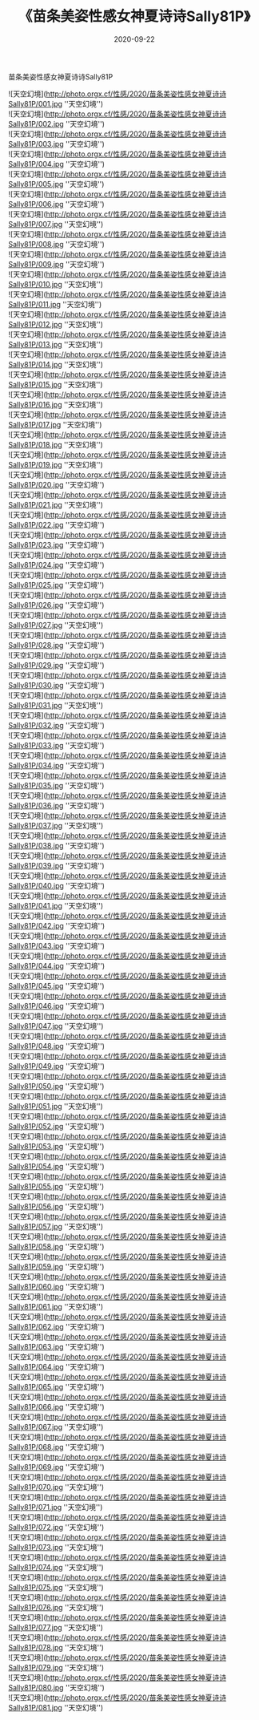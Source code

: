 ﻿---
layout: post
title: 《苗条美姿性感女神夏诗诗Sally81P》
date: 2020-09-22
img: http://photo.orgx.cf/性感/2020/苗条美姿性感女神夏诗诗Sally81P/000.jpg
tags: [美女,性感,泳衣]
---

苗条美姿性感女神夏诗诗Sally81P



![天空幻境](http://photo.orgx.cf/性感/2020/苗条美姿性感女神夏诗诗Sally81P/001.jpg ''天空幻境'')<br>
![天空幻境](http://photo.orgx.cf/性感/2020/苗条美姿性感女神夏诗诗Sally81P/002.jpg ''天空幻境'')<br>
![天空幻境](http://photo.orgx.cf/性感/2020/苗条美姿性感女神夏诗诗Sally81P/003.jpg ''天空幻境'')<br>
![天空幻境](http://photo.orgx.cf/性感/2020/苗条美姿性感女神夏诗诗Sally81P/004.jpg ''天空幻境'')<br>
![天空幻境](http://photo.orgx.cf/性感/2020/苗条美姿性感女神夏诗诗Sally81P/005.jpg ''天空幻境'')<br>
![天空幻境](http://photo.orgx.cf/性感/2020/苗条美姿性感女神夏诗诗Sally81P/006.jpg ''天空幻境'')<br>
![天空幻境](http://photo.orgx.cf/性感/2020/苗条美姿性感女神夏诗诗Sally81P/007.jpg ''天空幻境'')<br>
![天空幻境](http://photo.orgx.cf/性感/2020/苗条美姿性感女神夏诗诗Sally81P/008.jpg ''天空幻境'')<br>
![天空幻境](http://photo.orgx.cf/性感/2020/苗条美姿性感女神夏诗诗Sally81P/009.jpg ''天空幻境'')<br>
![天空幻境](http://photo.orgx.cf/性感/2020/苗条美姿性感女神夏诗诗Sally81P/010.jpg ''天空幻境'')<br>
![天空幻境](http://photo.orgx.cf/性感/2020/苗条美姿性感女神夏诗诗Sally81P/011.jpg ''天空幻境'')<br>
![天空幻境](http://photo.orgx.cf/性感/2020/苗条美姿性感女神夏诗诗Sally81P/012.jpg ''天空幻境'')<br>
![天空幻境](http://photo.orgx.cf/性感/2020/苗条美姿性感女神夏诗诗Sally81P/013.jpg ''天空幻境'')<br>
![天空幻境](http://photo.orgx.cf/性感/2020/苗条美姿性感女神夏诗诗Sally81P/014.jpg ''天空幻境'')<br>
![天空幻境](http://photo.orgx.cf/性感/2020/苗条美姿性感女神夏诗诗Sally81P/015.jpg ''天空幻境'')<br>
![天空幻境](http://photo.orgx.cf/性感/2020/苗条美姿性感女神夏诗诗Sally81P/016.jpg ''天空幻境'')<br>
![天空幻境](http://photo.orgx.cf/性感/2020/苗条美姿性感女神夏诗诗Sally81P/017.jpg ''天空幻境'')<br>
![天空幻境](http://photo.orgx.cf/性感/2020/苗条美姿性感女神夏诗诗Sally81P/018.jpg ''天空幻境'')<br>
![天空幻境](http://photo.orgx.cf/性感/2020/苗条美姿性感女神夏诗诗Sally81P/019.jpg ''天空幻境'')<br>
![天空幻境](http://photo.orgx.cf/性感/2020/苗条美姿性感女神夏诗诗Sally81P/020.jpg ''天空幻境'')<br>
![天空幻境](http://photo.orgx.cf/性感/2020/苗条美姿性感女神夏诗诗Sally81P/021.jpg ''天空幻境'')<br>
![天空幻境](http://photo.orgx.cf/性感/2020/苗条美姿性感女神夏诗诗Sally81P/022.jpg ''天空幻境'')<br>
![天空幻境](http://photo.orgx.cf/性感/2020/苗条美姿性感女神夏诗诗Sally81P/023.jpg ''天空幻境'')<br>
![天空幻境](http://photo.orgx.cf/性感/2020/苗条美姿性感女神夏诗诗Sally81P/024.jpg ''天空幻境'')<br>
![天空幻境](http://photo.orgx.cf/性感/2020/苗条美姿性感女神夏诗诗Sally81P/025.jpg ''天空幻境'')<br>
![天空幻境](http://photo.orgx.cf/性感/2020/苗条美姿性感女神夏诗诗Sally81P/026.jpg ''天空幻境'')<br>
![天空幻境](http://photo.orgx.cf/性感/2020/苗条美姿性感女神夏诗诗Sally81P/027.jpg ''天空幻境'')<br>
![天空幻境](http://photo.orgx.cf/性感/2020/苗条美姿性感女神夏诗诗Sally81P/028.jpg ''天空幻境'')<br>
![天空幻境](http://photo.orgx.cf/性感/2020/苗条美姿性感女神夏诗诗Sally81P/029.jpg ''天空幻境'')<br>
![天空幻境](http://photo.orgx.cf/性感/2020/苗条美姿性感女神夏诗诗Sally81P/030.jpg ''天空幻境'')<br>
![天空幻境](http://photo.orgx.cf/性感/2020/苗条美姿性感女神夏诗诗Sally81P/031.jpg ''天空幻境'')<br>
![天空幻境](http://photo.orgx.cf/性感/2020/苗条美姿性感女神夏诗诗Sally81P/032.jpg ''天空幻境'')<br>
![天空幻境](http://photo.orgx.cf/性感/2020/苗条美姿性感女神夏诗诗Sally81P/033.jpg ''天空幻境'')<br>
![天空幻境](http://photo.orgx.cf/性感/2020/苗条美姿性感女神夏诗诗Sally81P/034.jpg ''天空幻境'')<br>
![天空幻境](http://photo.orgx.cf/性感/2020/苗条美姿性感女神夏诗诗Sally81P/035.jpg ''天空幻境'')<br>
![天空幻境](http://photo.orgx.cf/性感/2020/苗条美姿性感女神夏诗诗Sally81P/036.jpg ''天空幻境'')<br>
![天空幻境](http://photo.orgx.cf/性感/2020/苗条美姿性感女神夏诗诗Sally81P/037.jpg ''天空幻境'')<br>
![天空幻境](http://photo.orgx.cf/性感/2020/苗条美姿性感女神夏诗诗Sally81P/038.jpg ''天空幻境'')<br>
![天空幻境](http://photo.orgx.cf/性感/2020/苗条美姿性感女神夏诗诗Sally81P/039.jpg ''天空幻境'')<br>
![天空幻境](http://photo.orgx.cf/性感/2020/苗条美姿性感女神夏诗诗Sally81P/040.jpg ''天空幻境'')<br>
![天空幻境](http://photo.orgx.cf/性感/2020/苗条美姿性感女神夏诗诗Sally81P/041.jpg ''天空幻境'')<br>
![天空幻境](http://photo.orgx.cf/性感/2020/苗条美姿性感女神夏诗诗Sally81P/042.jpg ''天空幻境'')<br>
![天空幻境](http://photo.orgx.cf/性感/2020/苗条美姿性感女神夏诗诗Sally81P/043.jpg ''天空幻境'')<br>
![天空幻境](http://photo.orgx.cf/性感/2020/苗条美姿性感女神夏诗诗Sally81P/044.jpg ''天空幻境'')<br>
![天空幻境](http://photo.orgx.cf/性感/2020/苗条美姿性感女神夏诗诗Sally81P/045.jpg ''天空幻境'')<br>
![天空幻境](http://photo.orgx.cf/性感/2020/苗条美姿性感女神夏诗诗Sally81P/046.jpg ''天空幻境'')<br>
![天空幻境](http://photo.orgx.cf/性感/2020/苗条美姿性感女神夏诗诗Sally81P/047.jpg ''天空幻境'')<br>
![天空幻境](http://photo.orgx.cf/性感/2020/苗条美姿性感女神夏诗诗Sally81P/048.jpg ''天空幻境'')<br>
![天空幻境](http://photo.orgx.cf/性感/2020/苗条美姿性感女神夏诗诗Sally81P/049.jpg ''天空幻境'')<br>
![天空幻境](http://photo.orgx.cf/性感/2020/苗条美姿性感女神夏诗诗Sally81P/050.jpg ''天空幻境'')<br>
![天空幻境](http://photo.orgx.cf/性感/2020/苗条美姿性感女神夏诗诗Sally81P/051.jpg ''天空幻境'')<br>
![天空幻境](http://photo.orgx.cf/性感/2020/苗条美姿性感女神夏诗诗Sally81P/052.jpg ''天空幻境'')<br>
![天空幻境](http://photo.orgx.cf/性感/2020/苗条美姿性感女神夏诗诗Sally81P/053.jpg ''天空幻境'')<br>
![天空幻境](http://photo.orgx.cf/性感/2020/苗条美姿性感女神夏诗诗Sally81P/054.jpg ''天空幻境'')<br>
![天空幻境](http://photo.orgx.cf/性感/2020/苗条美姿性感女神夏诗诗Sally81P/055.jpg ''天空幻境'')<br>
![天空幻境](http://photo.orgx.cf/性感/2020/苗条美姿性感女神夏诗诗Sally81P/056.jpg ''天空幻境'')<br>
![天空幻境](http://photo.orgx.cf/性感/2020/苗条美姿性感女神夏诗诗Sally81P/057.jpg ''天空幻境'')<br>
![天空幻境](http://photo.orgx.cf/性感/2020/苗条美姿性感女神夏诗诗Sally81P/058.jpg ''天空幻境'')<br>
![天空幻境](http://photo.orgx.cf/性感/2020/苗条美姿性感女神夏诗诗Sally81P/059.jpg ''天空幻境'')<br>
![天空幻境](http://photo.orgx.cf/性感/2020/苗条美姿性感女神夏诗诗Sally81P/060.jpg ''天空幻境'')<br>
![天空幻境](http://photo.orgx.cf/性感/2020/苗条美姿性感女神夏诗诗Sally81P/061.jpg ''天空幻境'')<br>
![天空幻境](http://photo.orgx.cf/性感/2020/苗条美姿性感女神夏诗诗Sally81P/062.jpg ''天空幻境'')<br>
![天空幻境](http://photo.orgx.cf/性感/2020/苗条美姿性感女神夏诗诗Sally81P/063.jpg ''天空幻境'')<br>
![天空幻境](http://photo.orgx.cf/性感/2020/苗条美姿性感女神夏诗诗Sally81P/064.jpg ''天空幻境'')<br>
![天空幻境](http://photo.orgx.cf/性感/2020/苗条美姿性感女神夏诗诗Sally81P/065.jpg ''天空幻境'')<br>
![天空幻境](http://photo.orgx.cf/性感/2020/苗条美姿性感女神夏诗诗Sally81P/066.jpg ''天空幻境'')<br>
![天空幻境](http://photo.orgx.cf/性感/2020/苗条美姿性感女神夏诗诗Sally81P/067.jpg ''天空幻境'')<br>
![天空幻境](http://photo.orgx.cf/性感/2020/苗条美姿性感女神夏诗诗Sally81P/068.jpg ''天空幻境'')<br>
![天空幻境](http://photo.orgx.cf/性感/2020/苗条美姿性感女神夏诗诗Sally81P/069.jpg ''天空幻境'')<br>
![天空幻境](http://photo.orgx.cf/性感/2020/苗条美姿性感女神夏诗诗Sally81P/070.jpg ''天空幻境'')<br>
![天空幻境](http://photo.orgx.cf/性感/2020/苗条美姿性感女神夏诗诗Sally81P/071.jpg ''天空幻境'')<br>
![天空幻境](http://photo.orgx.cf/性感/2020/苗条美姿性感女神夏诗诗Sally81P/072.jpg ''天空幻境'')<br>
![天空幻境](http://photo.orgx.cf/性感/2020/苗条美姿性感女神夏诗诗Sally81P/073.jpg ''天空幻境'')<br>
![天空幻境](http://photo.orgx.cf/性感/2020/苗条美姿性感女神夏诗诗Sally81P/074.jpg ''天空幻境'')<br>
![天空幻境](http://photo.orgx.cf/性感/2020/苗条美姿性感女神夏诗诗Sally81P/075.jpg ''天空幻境'')<br>
![天空幻境](http://photo.orgx.cf/性感/2020/苗条美姿性感女神夏诗诗Sally81P/076.jpg ''天空幻境'')<br>
![天空幻境](http://photo.orgx.cf/性感/2020/苗条美姿性感女神夏诗诗Sally81P/077.jpg ''天空幻境'')<br>
![天空幻境](http://photo.orgx.cf/性感/2020/苗条美姿性感女神夏诗诗Sally81P/078.jpg ''天空幻境'')<br>
![天空幻境](http://photo.orgx.cf/性感/2020/苗条美姿性感女神夏诗诗Sally81P/079.jpg ''天空幻境'')<br>
![天空幻境](http://photo.orgx.cf/性感/2020/苗条美姿性感女神夏诗诗Sally81P/080.jpg ''天空幻境'')<br>
![天空幻境](http://photo.orgx.cf/性感/2020/苗条美姿性感女神夏诗诗Sally81P/081.jpg ''天空幻境'')<br>